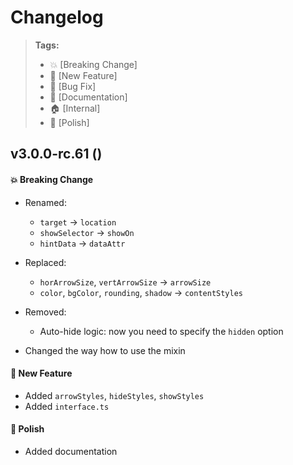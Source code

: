 Changelog
=========

> **Tags:**
> - :boom:       [Breaking Change]
> - :rocket:     [New Feature]
> - :bug:        [Bug Fix]
> - :memo:       [Documentation]
> - :house:      [Internal]
> - :nail_care:  [Polish]

## v3.0.0-rc.61 ()

#### :boom: Breaking Change

* Renamed:
  * `target` -> `location`
  * `showSelector` -> `showOn`
  * `hintData` -> `dataAttr`

* Replaced:
  * `horArrowSize`, `vertArrowSize` -> `arrowSize`
  * `color`, `bgColor`, `rounding`, `shadow` -> `contentStyles`

* Removed:
  * Auto-hide logic: now you need to specify the `hidden` option

* Changed the way how to use the mixin

#### :rocket: New Feature

* Added `arrowStyles`, `hideStyles`, `showStyles`
* Added `interface.ts`

#### :nail_care: Polish

* Added documentation
